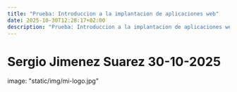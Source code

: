 ```yaml
---
title: "Prueba: Introduccion a la implantacion de aplicaciones web"
date: 2025-10-30T12:28:17+02:00
description: "Prueba: Introduccion a la implantacion de aplicaciones web"
---
```


# Sergio Jimenez Suarez 30-10-2025

image: "static/img/mi-logo.jpg"
